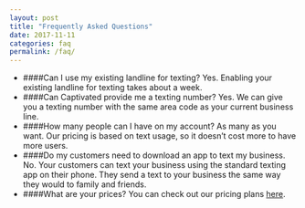 ```yaml
---
layout: post
title: "Frequently Asked Questions"
date: 2017-11-11
categories: faq
permalink: /faq/
---
```


* ####Can I use my existing landline for texting?
  Yes. Enabling your existing landline for texting takes about a week.
* ####Can Captivated provide me a texting number?
  Yes. We can give you a texting number with the same area code as your current business line.
* ####How many people can I have on my account?
  As many as you want. Our pricing is based on text usage, so it doesn’t cost more to have more users.
* ####Do my customers need to download an app to text my business.
  No. Your customers can text your business using the standard texting app on their phone. They send a text to your business the same way they would to family and friends.
* ####What are your prices?
  You can check out our pricing plans [here](/get-started/).
